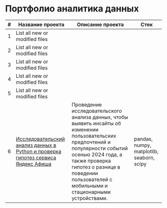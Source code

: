 # Портфолио аналитика данных

| # | Название проекта | Описание проекта | Стек |
| --- | --- | --- | --- |
| 1 | List all new or modified files |
| 2 | List all new or modified files |
| 3 | List all new or modified files |
| 4 | List all new or modified files |
| 5 | List all new or modified files |
| 6 | [Исследовательский анализ данных в Python и проверка гипотез сервиса Яндекс Афиша](https://github.com/ValeriyKomarov/Practicum_projects/tree/main/Исследовательский%20анализ%20данных%20в%20Python%20и%20проверка%20гипотез%20сервиса%20Яндекс%20Афиша)| Проведение исследовательского анализа данных, чтобы выявить инсайты об изменении пользовательских предпочтений и популярности событий осенью 2024 года, а также проверка гипотез о разнице в поведении пользователей с мобильными и стационарными устройствами. | pandas, numpy, matplotlib, seaborn, scipy |
